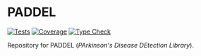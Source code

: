 # PADDEL

[![Tests](https://github.com/cataand/tfg/actions/workflows/run-tests.yml/badge.svg)](https://github.com/cataand/tfg/actions/workflows/run-tests.yml)
[![Coverage](https://codecov.io/github/cataand/tfg/branch/main/graph/badge.svg?token=AZI14MMU5I)](https://codecov.io/github/cataand/tfg)
[![Type Check](https://github.com/cataand/tfg/actions/workflows/run-typecheck.yml/badge.svg)](https://github.com/cataand/tfg/actions/workflows/run-typecheck.yml)


Repository for PADDEL (*PArkinson's Disease DEtection Library*).